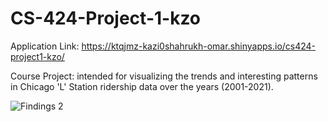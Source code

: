 # CS-424-Project-1-kzo
Application Link: https://ktqjmz-kazi0shahrukh-omar.shinyapps.io/cs424-project1-kzo/

Course Project: intended for visualizing the trends and interesting patterns in Chicago 'L' Station ridership data over the years (2001-2021).

![Findings 2](https://user-images.githubusercontent.com/90569118/164593804-1f14f652-9f27-4857-9ee7-9660e2c06db3.png)

